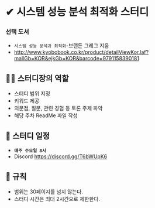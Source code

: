 # ✔ 시스템 성능 분석 최적화 스터디
### 선택 도서
- `시스템 성능 분석과 최적화`-브랜든 그레그 지음
- http://www.kyobobook.co.kr/product/detailViewKor.laf?mallGb=KOR&ejkGb=KOR&barcode=9791158390181

## 👩‍🏫 스터디장의 역할
- 스터디 범위 지정
- 키워드 제공
- 의문점, 질문, 관련 경험 등 토론 주제 파악
- 해당 주차 ReadMe 파일 작성

## 📅 스터디 일정
- <strong>`매주 수요일 8시`</strong>
- Discord https://discord.gg/T6bWUpK6

## 📌 규칙
- 범위는 30페이지를 넘지 않는다.
- 스터디 시간은 최대 2시간으로 제한한다.


